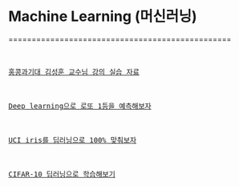 # Machine Learning (머신러닝)
================================================
<pre>

<a href="https://github.com/hohoins/ml/tree/master/hunkim">
홍콩과기대 김성훈 교수님 강의 실습 자료
</a>

<a href="https://github.com/hohoins/ml/tree/master/lotto">
Deep learning으로 로또 1등을 예측해보자
</a>

<a href="https://github.com/hohoins/ml/tree/master/Iris">
UCI iris를 딥러닝으로 100% 맞춰보자
</a>

<a href="https://github.com/hohoins/ml/tree/master/cifar10">
CIFAR-10 딥러닝으로 학습해보기
</a>

</pre>
